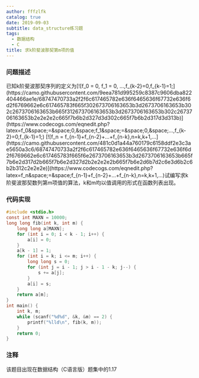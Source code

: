 ```yaml
---
author: fffzlfk
catalog: true
date: 2019-09-03
subtitle: data_structure练习题
tags:
  - 数据结构
  - C
title: 求k阶斐波那契第m项的值
---
```



<h3>问题描述</h3>
已知k阶斐波那契序列的定义为[![f_0 = 0, f_1 = 0, ...,f_{k-2}=0,f_{k-1}=1;](https://camo.githubusercontent.com/9eea781d995259c8387c9606dba822404466ae1e/68747470733a2f2f6c617465782e636f6465636f67732e636f6d2f6769662e6c617465783f665f302673706163653b3d2673706163653b302c2673706163653b665f312673706163653b3d2673706163653b302c2673706163653b2e2e2e2c665f7b6b2d327d3d302c665f7b6b2d317d3d313b)](https://www.codecogs.com/eqnedit.php?latex=f_0&space;=&space;0,&space;f_1&space;=&space;0,&space;...,f_{k-2}=0,f_{k-1}=1;) [![f_n = f_{n-1}+f_{n-2}+...+f_{n-k},n=k,k+1,...](https://camo.githubusercontent.com/481c0d1a44a760179c6158ddf2e3c3ae5650a3c6/68747470733a2f2f6c617465782e636f6465636f67732e636f6d2f6769662e6c617465783f665f6e2673706163653b3d2673706163653b665f7b6e2d317d2b665f7b6e2d327d2b2e2e2e2b665f7b6e2d6b7d2c6e3d6b2c6b2b312c2e2e2e)](https://www.codecogs.com/eqnedit.php?latex=f_n&space;=&space;f_{n-1}+f_{n-2}+...+f_{n-k},n=k,k+1,...)试编写求k阶斐波那契数列第m项值的算法，k和m均以值调用的形式在函数列表出现。

### 代码实现
```c
#include <stdio.h>
const int MAXN = 10000;
long long fib(int k, int m) {
	long long a[MAXN];
	for (int i = 0; i < k - 1; i++) {
		a[i] = 0;
	}
	a[k - 1] = 1;
	for (int i = k; i <= m; i++) {
		long long s = 0;
		for (int j = i - 1; j > i - 1 - k; j--) {
			s += a[j];
		}
		a[i] = s;
	}
	return a[m];
}
int main() {
	int k, m;
	while (scanf("%d%d", &k, &m) == 2) {
		printf("%lld\n", fib(k, m));
	}
	return 0;
}
```
### 注释
该题目出现在数据结构（C语言版）题集中的1.17